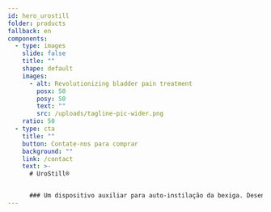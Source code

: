 ```yaml
---
id: hero_urostill
folder: products
fallback: en
components:
  - type: images
    slide: false
    title: ""
    shape: default
    images:
      - alt: Revolutionizing bladder pain treatment
        posx: 50
        posy: 50
        text: ""
        src: /uploads/tagline-pic-wider.png
    ratio: 50
  - type: cta
    title: ""
    button: Contate-nos para comprar
    background: ""
    link: /contact
    text: >-
      # UroStill®


      ### Um dispositivo auxiliar para auto-instilação da bexiga. Desenvolvido principalmente para pacientes com cistite intersticial feminina/síndrome da dor na bexiga (CI/BPS). O UroStill® inclui o UroDapter® também
---
```

